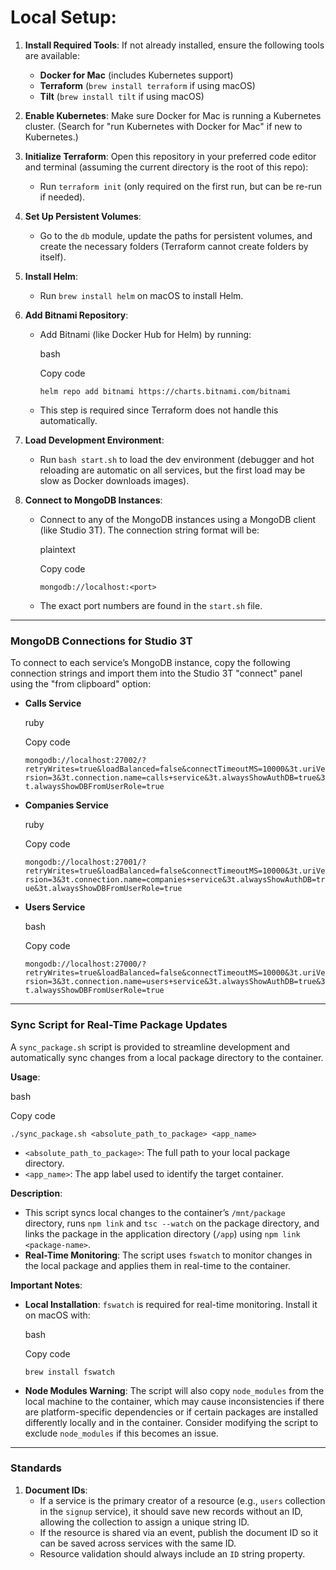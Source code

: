 
Local Setup:
============

1.  **Install Required Tools**: If not already installed, ensure the following tools are available:
    
    *   **Docker for Mac** (includes Kubernetes support)
    *   **Terraform** (`brew install terraform` if using macOS)
    *   **Tilt** (`brew install tilt` if using macOS)
2.  **Enable Kubernetes**: Make sure Docker for Mac is running a Kubernetes cluster. (Search for "run Kubernetes with Docker for Mac" if new to Kubernetes.)
    
3.  **Initialize Terraform**: Open this repository in your preferred code editor and terminal (assuming the current directory is the root of this repo):
    
    *   Run `terraform init` (only required on the first run, but can be re-run if needed).
4.  **Set Up Persistent Volumes**:
    
    *   Go to the `db` module, update the paths for persistent volumes, and create the necessary folders (Terraform cannot create folders by itself).
5.  **Install Helm**:
    
    *   Run `brew install helm` on macOS to install Helm.
6.  **Add Bitnami Repository**:
    
    *   Add Bitnami (like Docker Hub for Helm) by running:
        
        bash
        
        Copy code
        
        `helm repo add bitnami https://charts.bitnami.com/bitnami`
        
    *   This step is required since Terraform does not handle this automatically.
7.  **Load Development Environment**:
    
    *   Run `bash start.sh` to load the dev environment (debugger and hot reloading are automatic on all services, but the first load may be slow as Docker downloads images).
8.  **Connect to MongoDB Instances**:
    
    *   Connect to any of the MongoDB instances using a MongoDB client (like Studio 3T). The connection string format will be:
        
        plaintext
        
        Copy code
        
        `mongodb://localhost:<port>`
        
    *   The exact port numbers are found in the `start.sh` file.

* * *

### MongoDB Connections for Studio 3T

To connect to each service’s MongoDB instance, copy the following connection strings and import them into the Studio 3T "connect" panel using the "from clipboard" option:

*   **Calls Service**
    
    ruby
    
    Copy code
    
    `mongodb://localhost:27002/?retryWrites=true&loadBalanced=false&connectTimeoutMS=10000&3t.uriVersion=3&3t.connection.name=calls+service&3t.alwaysShowAuthDB=true&3t.alwaysShowDBFromUserRole=true`
    
*   **Companies Service**
    
    ruby
    
    Copy code
    
    `mongodb://localhost:27001/?retryWrites=true&loadBalanced=false&connectTimeoutMS=10000&3t.uriVersion=3&3t.connection.name=companies+service&3t.alwaysShowAuthDB=true&3t.alwaysShowDBFromUserRole=true`
    
*   **Users Service**
    
    bash
    
    Copy code
    
    `mongodb://localhost:27000/?retryWrites=true&loadBalanced=false&connectTimeoutMS=10000&3t.uriVersion=3&3t.connection.name=users+service&3t.alwaysShowAuthDB=true&3t.alwaysShowDBFromUserRole=true`
    

* * *

### Sync Script for Real-Time Package Updates

A `sync_package.sh` script is provided to streamline development and automatically sync changes from a local package directory to the container.

**Usage**:

bash

Copy code

`./sync_package.sh <absolute_path_to_package> <app_name>`

*   `<absolute_path_to_package>`: The full path to your local package directory.
*   `<app_name>`: The app label used to identify the target container.

**Description**:

*   This script syncs local changes to the container’s `/mnt/package` directory, runs `npm link` and `tsc --watch` on the package directory, and links the package in the application directory (`/app`) using `npm link <package-name>`.
*   **Real-Time Monitoring**: The script uses `fswatch` to monitor changes in the local package and applies them in real-time to the container.

**Important Notes**:

*   **Local Installation**: `fswatch` is required for real-time monitoring. Install it on macOS with:
    
    bash
    
    Copy code
    
    `brew install fswatch`
    
*   **Node Modules Warning**: The script will also copy `node_modules` from the local machine to the container, which may cause inconsistencies if there are platform-specific dependencies or if certain packages are installed differently locally and in the container. Consider modifying the script to exclude `node_modules` if this becomes an issue.

* * *

### Standards

1.  **Document IDs**:
    *   If a service is the primary creator of a resource (e.g., `users` collection in the `signup` service), it should save new records without an ID, allowing the collection to assign a unique string ID.
    *   If the resource is shared via an event, publish the document ID so it can be saved across services with the same ID.
    *   Resource validation should always include an `ID` string property.

